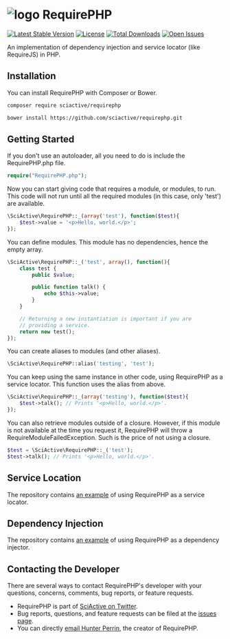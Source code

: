 # <img alt="logo" src="https://raw.githubusercontent.com/sciactive/2be-extras/master/logo/product-icon-40-bw.png" align="top" /> RequirePHP

[![Latest Stable Version](https://img.shields.io/packagist/v/sciactive/requirephp.svg?style=flat)](https://packagist.org/packages/sciactive/requirephp) [![License](https://img.shields.io/packagist/l/sciactive/requirephp.svg?style=flat)](https://packagist.org/packages/sciactive/requirephp) [![Total Downloads](https://img.shields.io/packagist/dt/sciactive/requirephp.svg?style=flat)](https://packagist.org/packages/sciactive/requirephp) [![Open Issues](https://img.shields.io/github/issues/sciactive/requirephp.svg?style=flat)](https://github.com/sciactive/requirephp/issues)

An implementation of dependency injection and service locator (like RequireJS) in PHP.

## Installation

You can install RequirePHP with Composer or Bower.

```sh
composer require sciactive/requirephp

bower install https://github.com/sciactive/requirephp.git
```

## Getting Started

If you don't use an autoloader, all you need to do is include the RequirePHP.php file.

```php
require("RequirePHP.php");
```

Now you can start giving code that requires a module, or modules, to run. This code will not run until all the required modules (in this case, only 'test') are available.

```php
\SciActive\RequirePHP::_(array('test'), function($test){
	$test->value = '<p>Hello, world.</p>';
});
```

You can define modules. This module has no dependencies, hence the empty array.

```php
\SciActive\RequirePHP::_('test', array(), function(){
	class test {
		public $value;

		public function talk() {
			echo $this->value;
		}
	}

	// Returning a new instantiation is important if you are
	// providing a service.
	return new test();
});
```

You can create aliases to modules (and other aliases).

```php
\SciActive\RequirePHP::alias('testing', 'test');
```

You can keep using the same instance in other code, using RequirePHP as a service locator. This function uses the alias from above.

```php
\SciActive\RequirePHP::_(array('testing'), function($test){
	$test->talk(); // Prints '<p>Hello, world.</p>'.
});
```

You can also retrieve modules outside of a closure. However, if this module is not available at the time you request it, RequirePHP will throw a RequireModuleFailedException. Such is the price of not using a closure.

```php
$test = \SciActive\RequirePHP::_('test');
$test->talk(); // Prints '<p>Hello, world.</p>'.
```

## Service Location

The repository contains [an example](https://github.com/sciactive/requirephp/blob/master/test_service_locator.php) of using RequirePHP as a service locator.

## Dependency Injection

The repository contains [an example](https://github.com/sciactive/requirephp/blob/master/test_dependency_injector.php) of using RequirePHP as a dependency injector.

## Contacting the Developer

There are several ways to contact RequirePHP's developer with your questions, concerns, comments, bug reports, or feature requests.

- RequirePHP is part of [SciActive on Twitter](http://twitter.com/SciActive).
- Bug reports, questions, and feature requests can be filed at the [issues page](https://github.com/sciactive/requirephp/issues).
- You can directly [email Hunter Perrin](mailto:hunter@sciactive.com), the creator of RequirePHP.
